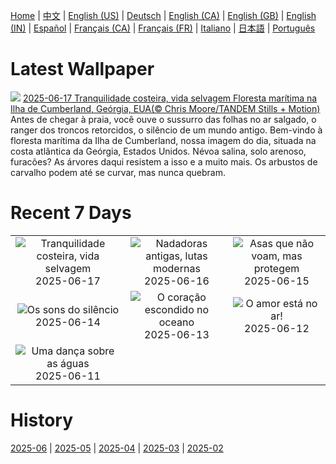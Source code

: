 [Home](../README.md) | [中文](zh-CN.md) | [English (US)](en-US.md) | [Deutsch](de-DE.md) | [English (CA)](en-CA.md) | [English (GB)](en-GB.md) | [English (IN)](en-IN.md) | [Español](es-ES.md) | [Français (CA)](fr-CA.md) | [Français (FR)](fr-FR.md) | [Italiano](it-IT.md) | [日本語](ja-JP.md) | [Português](pt-BR.md)

# Latest Wallpaper
![](https://www.bing.com/th?id=OHR.CumberlandOaks_PT-BR4337233447_UHD.jpg)
[2025-06-17 Tranquilidade costeira, vida selvagem Floresta marítima na Ilha de Cumberland, Geórgia, EUA(© Chris Moore/TANDEM Stills + Motion)](https://www.bing.com/th?id=OHR.CumberlandOaks_PT-BR4337233447_UHD.jpg)
Antes de chegar à praia, você ouve o sussurro das folhas no ar salgado, o ranger dos troncos retorcidos, o silêncio de um mundo antigo. Bem-vindo à floresta marítima da Ilha de Cumberland, nossa imagem do dia, situada na costa atlântica da Geórgia, Estados Unidos. Névoa salina, solo arenoso, furacões? As árvores daqui resistem a isso e a muito mais. Os arbustos de carvalho podem até se curvar, mas nunca quebram.

# Recent 7 Days
|  |  |  |
|:---:|:---:|:---:|
| ![](https://www.bing.com/th?id=OHR.CumberlandOaks_PT-BR4337233447_400x240.jpg "Tranquilidade costeira, vida selvagem") 2025-06-17 | ![](https://www.bing.com/th?id=OHR.SeaTurtleBrazil_PT-BR6302602860_400x240.jpg "Nadadoras antigas, lutas modernas") 2025-06-16 | ![](https://www.bing.com/th?id=OHR.RheaDad_PT-BR0280530641_400x240.jpg "Asas que não voam, mas protegem") 2025-06-15 |
| ![](https://www.bing.com/th?id=OHR.DolomitiEstate_PT-BR0683088540_400x240.jpg "Os sons do silêncio") 2025-06-14 | ![](https://www.bing.com/th?id=OHR.SanMiguelAzores_PT-BR2658684793_400x240.jpg "O coração escondido no oceano") 2025-06-13 | ![](https://www.bing.com/th?id=OHR.DiaDosNamoradosMacaws_PT-BR5812210481_400x240.jpg "O amor está no ar!") 2025-06-12 |
| ![](https://www.bing.com/th?id=OHR.FlamingosNamibia_PT-BR5557739797_400x240.jpg "Uma dança sobre as águas") 2025-06-11 |  |  |

# History
[2025-06](../archives/wallpaper/pt-BR/w_2025_06.md) | [2025-05](../archives/wallpaper/pt-BR/w_2025_05.md) | [2025-04](../archives/wallpaper/pt-BR/w_2025_04.md) | [2025-03](../archives/wallpaper/pt-BR/w_2025_03.md) | [2025-02](../archives/wallpaper/pt-BR/w_2025_02.md)
